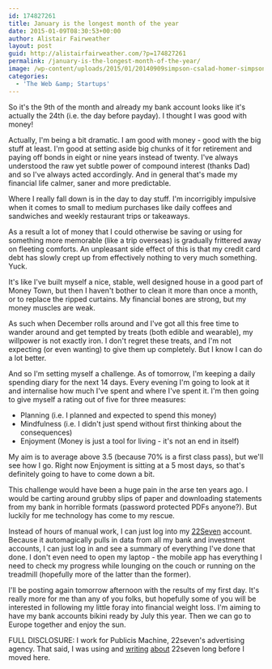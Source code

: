 ```yaml
---
id: 174827261
title: January is the longest month of the year
date: 2015-01-09T08:30:53+00:00
author: Alistair Fairweather
layout: post
guid: http://alistairfairweather.com/?p=174827261
permalink: /january-is-the-longest-month-of-the-year/
image: /wp-content/uploads/2015/01/20140909simpson-csalad-homer-simpson-penz.jpg
categories:
  - 'The Web &amp; Startups'
---
```

So it's the 9th of the month and already my bank account looks like it's actually the 24th (i.e. the day before payday). I thought I was good with money!

Actually, I'm being a bit dramatic. I am good with money - good with the big stuff at least. I'm good at setting aside big chunks of it for retirement and paying off bonds in eight or nine years instead of twenty. I've always understood the raw yet subtle power of compound interest (thanks Dad) and so I've always acted accordingly. And in general that's made my financial life calmer, saner and more predictable.

Where I really fall down is in the day to day stuff. I'm incorrigibly impulsive when it comes to small to medium purchases like daily coffees and sandwiches and weekly restaurant trips or takeaways.

As a result a lot of money that I could otherwise be saving or using for something more memorable (like a trip overseas) is gradually frittered away on fleeting comforts. An unpleasant side effect of this is that my credit card debt has slowly crept up from effectively nothing to very much something. Yuck.

It's like I've built myself a nice, stable, well designed house in a good part of Money Town, but then I haven't bother to clean it more than once a month, or to replace the ripped curtains. My financial bones are strong, but my money muscles are weak.

As such when December rolls around and I've got all this free time to wander around and get tempted by treats (both edible and wearable), my willpower is not exactly iron. I don't regret these treats, and I'm not expecting (or even wanting) to give them up completely. But I know I can do a lot better.

And so I'm setting myself a challenge. As of tomorrow, I'm keeping a daily spending diary for the next 14 days. Every evening I'm going to look at it and internalise how much I've spent and where I've spent it. I'm then going to give myself a rating out of five for three measures:
<ul>
	<li>Planning (i.e. I planned and expected to spend this money)</li>
	<li>Mindfulness (i.e. I didn't just spend without first thinking about the consequences)</li>
	<li>Enjoyment (Money is just a tool for living - it's not an end in itself)</li>
</ul>
My aim is to average above 3.5 (because 70% is a first class pass), but we'll see how I go. Right now Enjoyment is sitting at a 5 most days, so that's definitely going to have to come down a bit.

This challenge would have been a huge pain in the arse ten years ago. I would be carting around grubby slips of paper and downloading statements from my bank in horrible formats (password protected PDFs anyone?). But luckily for me technology has come to my rescue.

Instead of hours of manual work, I can just log into my <a title="22Seven for the win" href="http://goo.gl/iiISkK">22Seven</a> account. Because it automagically pulls in data from all my bank and investment accounts, I can just log in and see a summary of everything I've done that done. I don't even need to open my laptop - the mobile app has everything I need to check my progress while lounging on the couch or running on the treadmill (hopefully more of the latter than the former).

I'll be posting again tomorrow afternoon with the results of my first day. It's really more for me than any of you folks, but hopefully some of you will be interested in following my little foray into financial weight loss. I'm aiming to have my bank accounts bikini ready by July this year. Then we can go to Europe together and enjoy the sun.

FULL DISCLOSURE: I work for Publicis Machine, 22seven's advertising agency. That said, I was using and <a href="http://mg.co.za/article/2012-02-03-share-a-pic-of-your-naked-mom/">writing</a> <a href="http://alistairfairweather.com/22seven-acquired-by-old-mutual-65354/">about</a> 22seven long before I moved here.